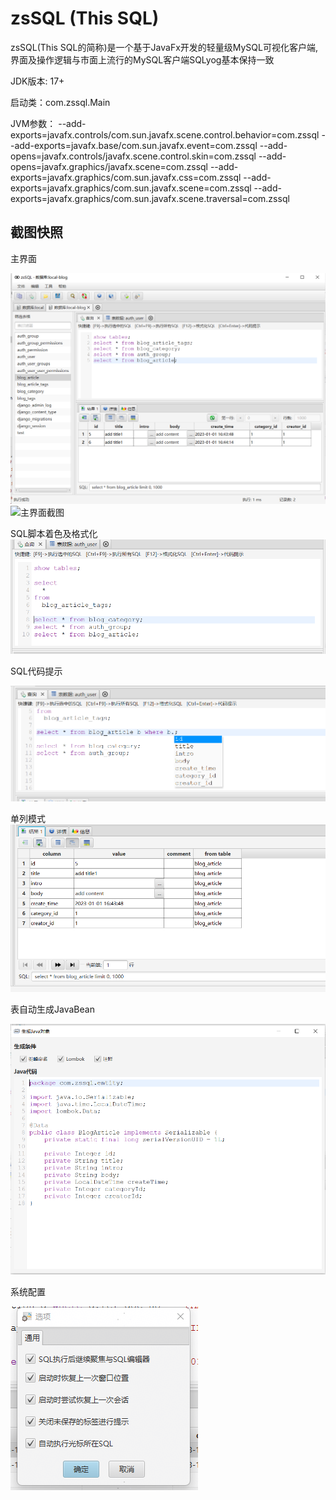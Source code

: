 # zsSQL (This SQL)

zsSQL(This SQL的简称)是一个基于JavaFx开发的轻量级MySQL可视化客户端, 界面及操作逻辑与市面上流行的MySQL客户端SQLyog基本保持一致

JDK版本: 17+

启动类：com.zssql.Main

JVM参数：
--add-exports=javafx.controls/com.sun.javafx.scene.control.behavior=com.zssql 
--add-exports=javafx.base/com.sun.javafx.event=com.zssql 
--add-opens=javafx.controls/javafx.scene.control.skin=com.zssql 
--add-opens=javafx.graphics/javafx.scene=com.zssql 
--add-exports=javafx.graphics/com.sun.javafx.css=com.zssql 
--add-exports=javafx.graphics/com.sun.javafx.scene=com.zssql 
--add-exports=javafx.graphics/com.sun.javafx.scene.traversal=com.zssql

## 截图快照

主界面

![main.png](screenshoot%2Fmain.png)![主界面截图](./img/cacheproxy架构图.jpg)

SQL脚本着色及格式化
![sql_format.png](screenshoot%2Fsql_format.png)

SQL代码提示

![codetip.png](screenshoot%2Fcodetip.png)

单列模式
![row_model.PNG](screenshoot%2Frow_model.PNG)

表自动生成JavaBean

![javabean.png](screenshoot%2Fjavabean.png)

系统配置

![config.png](screenshoot%2Fconfig.png)
